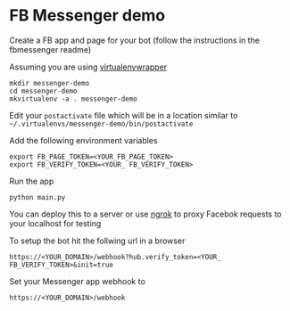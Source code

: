 # FB Messenger demo

Create a FB app and page for your bot (follow the instructions in the fbmessenger readme)

Assuming you are using [virtualenvwrapper](https://virtualenvwrapper.readthedocs.io/en/latest/)
 
 	mkdir messenger-demo
 	cd messenger-demo
 	mkvirtualenv -a . messenger-demo
 	
Edit your `postactivate` file which will be in a location similar to `~/.virtualenvs/messenger-demo/bin/postactivate`

Add the following environment variables

	export FB_PAGE_TOKEN=<YOUR_FB_PAGE_TOKEN>
	export FB_VERIFY_TOKEN=<YOUR_ FB_VERIFY_TOKEN>

Run the app

	python main.py
	
You can deploy this to a server or use [ngrok](https://ngrok.com/) to proxy Facebok requests to your localhost for testing

To setup the bot hit the follwing url in a browser

	https://<YOUR_DOMAIN>/webhook?hub.verify_token=<YOUR_ FB_VERIFY_TOKEN>&init=true
	
Set your Messenger app webhook to
	
	https://<YOUR_DOMAIN>/webhook
